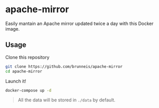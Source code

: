 # apache-mirror
Easily mantain an Apache mirror updated twice a day with this Docker image.

## Usage
Clone this repository
```bash
git clone https://github.com/brunneis/apache-mirror
cd apache-mirror
```

Launch it!
```bash
docker-compose up -d
```

> All the data will be stored in `./data` by default.

